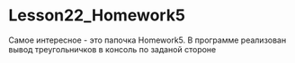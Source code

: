 # Lesson22_Homework5
Самое интересное - это папочка Homework5. В программе реализован вывод треугольничков в консоль по заданой стороне
